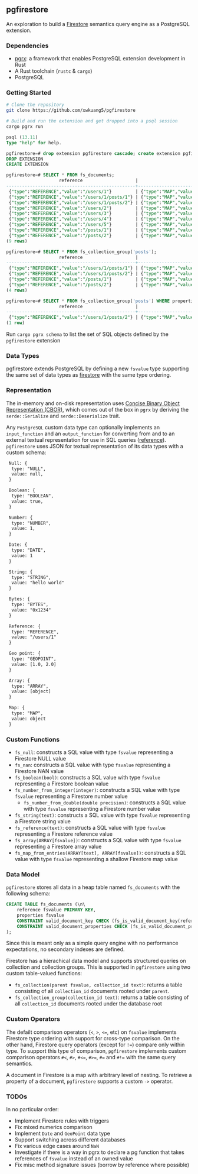 ## pgfirestore

An exploration to build a [Firestore](https://firebase.google.com/docs/firestore) semantics query engine as a PostgreSQL extension.

### Dependencies

- [pgrx](https://github.com/pgcentralfoundation/pgrx): a framework that enables PostgreSQL extension development in Rust
- A Rust toolchain (`rustc` & `cargo`)
- PostgreSQL

### Getting Started

```bash
# Clone the repository
git clone https://github.com/xwkuang5/pgfirestore

# Build and run the extension and get dropped into a psql session
cargo pgrx run
```

```sql
psql (13.11)
Type "help" for help.

pgfirestore=# drop extension pgfirestore cascade; create extension pgfirestore;
DROP EXTENSION
CREATE EXTENSION

pgfirestore=# SELECT * FROM fs_documents;
                    reference                    |                                          properties
-------------------------------------------------+----------------------------------------------------------------------------------------------
 {"type":"REFERENCE","value":"/users/1"}         | {"type":"MAP","value":{"bar":{"type":"NUMBER","value":0},"foo":{"type":"NUMBER","value":0}}}
 {"type":"REFERENCE","value":"/users/1/posts/1"} | {"type":"MAP","value":{"bar":{"type":"NUMBER","value":1},"foo":{"type":"NUMBER","value":1}}}
 {"type":"REFERENCE","value":"/users/1/posts/2"} | {"type":"MAP","value":{"bar":{"type":"NUMBER","value":2},"foo":{"type":"NUMBER","value":2}}}
 {"type":"REFERENCE","value":"/users/2"}         | {"type":"MAP","value":{"foo":{"type":"NUMBER","value":2}}}
 {"type":"REFERENCE","value":"/users/3"}         | {"type":"MAP","value":{"foo":{"type":"NUMBER","value":3}}}
 {"type":"REFERENCE","value":"/users/4"}         | {"type":"MAP","value":{"foo":{"type":"NUMBER","value":4}}}
 {"type":"REFERENCE","value":"/users/5"}         | {"type":"MAP","value":{"foo":{"type":"NUMBER","value":5}}}
 {"type":"REFERENCE","value":"/posts/1"}         | {"type":"MAP","value":{"link":{"type":"REFERENCE","value":"/users/1/posts/1"}}}
 {"type":"REFERENCE","value":"/posts/2"}         | {"type":"MAP","value":{"link":{"type":"REFERENCE","value":"/users/1/posts/2"}}}
(9 rows)

pgfirestore=# SELECT * FROM fs_collection_group('posts');
                    reference                    |                                          properties
-------------------------------------------------+----------------------------------------------------------------------------------------------
 {"type":"REFERENCE","value":"/users/1/posts/1"} | {"type":"MAP","value":{"bar":{"type":"NUMBER","value":1},"foo":{"type":"NUMBER","value":1}}}
 {"type":"REFERENCE","value":"/users/1/posts/2"} | {"type":"MAP","value":{"bar":{"type":"NUMBER","value":2},"foo":{"type":"NUMBER","value":2}}}
 {"type":"REFERENCE","value":"/posts/1"}         | {"type":"MAP","value":{"link":{"type":"REFERENCE","value":"/users/1/posts/1"}}}
 {"type":"REFERENCE","value":"/posts/2"}         | {"type":"MAP","value":{"link":{"type":"REFERENCE","value":"/users/1/posts/2"}}}
(4 rows)

pgfirestore=# SELECT * FROM fs_collection_group('posts') WHERE properties->'foo' #>= fs_number_from_integer(2);
                    reference                    |                                          properties
-------------------------------------------------+----------------------------------------------------------------------------------------------
 {"type":"REFERENCE","value":"/users/1/posts/2"} | {"type":"MAP","value":{"bar":{"type":"NUMBER","value":2},"foo":{"type":"NUMBER","value":2}}}
(1 row)
```

Run `cargo pgrx schema` to list the set of SQL objects defined by the `pgfirestore` extension

### Data Types

pgfirestore extends PostgreSQL by defining a new `fsvalue` type supporting the same set of data types as [firestore](https://firebase.google.com/docs/firestore/manage-data/data-types) with the same type ordering.

### Representation

The in-memory and on-disk representation uses [Concise Binary Object Representation (CBOR)](https://datatracker.ietf.org/doc/html/rfc7049), which comes out of the box in `pgrx` by deriving the `serde::Serialize` and `serde::Deserialize` trait.

Any `PostgreSQL` custom data type can optionally implements an `input_function` and an `output_function` for converting from and to an external textual representation for use in SQL queries ([reference](https://www.postgresql.org/docs/current/sql-createtype.html)). `pgfirestore` uses JSON for textual representation of its data types with a custom schema:

```txt
 Null: {
  type: "NULL",
  value: null,
 }

 Boolean: {
  type: "BOOLEAN",
  value: true,
 }

 Number: {
  type: "NUMBER",
  value: 1,
 }

 Date: {
  type: "DATE",
  value: 1
 }

 String: {
  type: "STRING",
  value: "hello world"
 }

 Bytes: {
  type: "BYTES",
  value: "0x1234"
 }

 Reference: {
  type: "REFERENCE",
  value: "/users/1"
 }

 Geo point: {
  type: "GEOPOINT",
  value: [1.0, 2.0]
 }

 Array: {
  type: "ARRAY",
  value: [object]
 }

 Map: {
  type: "MAP",
  value: object
 }
```

### Custom Functions

- `fs_null`: constructs a SQL value with type `fsvalue` representing a Firestore NULL value
- `fs_nan`: constructs a SQL value with type `fsvalue` representing a Firestore NAN value
- `fs_boolean(bool)`: constructs a SQL value with type `fsvalue` representing a Firestore boolean value
- `fs_number_from_integer(integer)`: constructs a SQL value with type `fsvalue` representing a Firestore number value
  - `fs_number_from_double(double precision)`: constructs a SQL value with type `fsvalue` representing a Firestore number value
- `fs_string(text)`: constructs a SQL value with type `fsvalue` representing a Firestore string value
- `fs_reference(text)`: constructs a SQL value with type `fsvalue` representing a Firestore reference value
- `fs_array(ARRAY[fsvalue])`: constructs a SQL value with type `fsvalue` representing a Firestore array value
- `fs_map_from_entries(ARRAY[text], ARRAY[fsvalue])`: constructs a SQL value with type `fsvalue` representing a shallow Firestore map value

### Data Model

`pgfirestore` stores all data in a heap table named `fs_documents` with the following schema:

```sql
CREATE TABLE fs_documents (\n\
    reference fsvalue PRIMARY KEY,
    properties fsvalue
    CONSTRAINT valid_document_key CHECK (fs_is_valid_document_key(reference))
    CONSTRAINT valid_document_properties CHECK (fs_is_valid_document_properties(properties))
);
```

Since this is meant only as a simple query engine with no performance expectations, no secondary indexes are defined.

Firestore has a hierachical data model and supports structured queries on collection and collection groups. This is supported in `pgfirestore` using two custom table-valued functions:

- `fs_collection(parent fsvalue, collection_id text)`: returns a table consisting of all `collection_id` documents rooted under `parent`.
- `fs_collection_group(collection_id text)`: returns a table consisting of all `collection_id` documents rooted under the database root

### Custom Operators

The defailt comparison operators (`<`, `>`, `<=`, etc) on `fsvalue` implements Firestore type ordering with support for cross-type comparison. On the other hand, Firestore query operators (except for `!=`) compare only within type. To support this type of comparison, `pgfirestore` implements custom comparison operators `#<`, `#>`, `#<=`, `#>=`, `#=` and `#!=` with the same query semantics.

A document in Firestore is a map with arbitrary level of nesting. To retrieve a property of a document, `pgfirestore` supports a custom `->` operator.

### TODOs

In no particular order:

- Implement Firestore rules with triggers
- Fix mixed numerics comparison
- Implement `Date` and `GeoPoint` data type
- Support switching across different databases
- Fix various edge cases around `NaN`
- Investigate if there is a way in pgrx to declare a pg function that takes references of `fsvalue` instead of an owned value
- Fix misc method signature issues (borrow by reference where possible)
